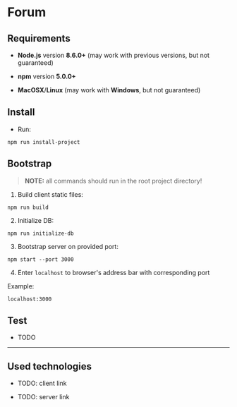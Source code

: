 # Forum

## Requirements

* **Node.js** version **8.6.0+** (may work with previous versions, but not guaranteed)

* **npm** version **5.0.0+**

* **MacOSX**/**Linux** (may work with **Windows**, but not guaranteed)

## Install

* Run:

```shell
npm run install-project
```

## Bootstrap

> **NOTE:** all commands should run in the root project directory!

1. Build client static files:

```shell
npm run build
```

2. Initialize DB:

```shell
npm run initialize-db
```

3. Bootstrap server on provided port:

```shell
npm start --port 3000
```

4. Enter `localhost` to browser's address bar with corresponding port

Example:

```shell
localhost:3000
```


## Test

* TODO

___

## Used technologies

* TODO: client link

* TODO: server link